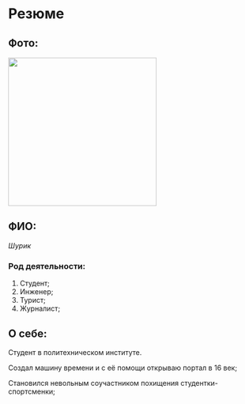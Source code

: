 # Резюме
## Фото:
<img src="https://upload.wikimedia.org/wikipedia/ru/5/59/%D0%A8%D1%83%D1%80%D0%B8%D0%BA-%D0%BA%D0%B0%D0%B4%D1%80.jpg" width="300">

## ФИО:
_Шурик_

### Род деятельности:
1. Студент;
2. Инженер;
3. Турист;
4. Журналист;

## О себе:
Студент в политехническом институте.

Создал машину времени и с её помощи открываю портал в 16 век;

Становился невольным соучастником похищения студентки-спортсменки;







